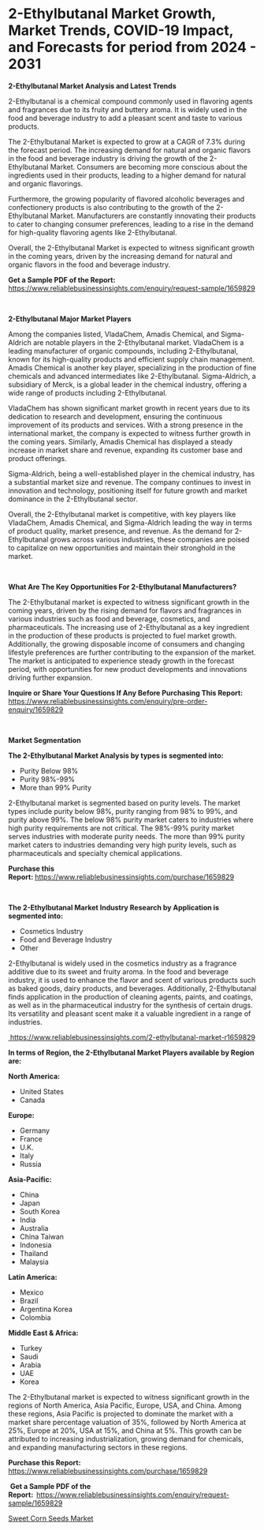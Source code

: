 <p><h1>2-Ethylbutanal Market Growth, Market Trends, COVID-19 Impact, and Forecasts for period from 2024 - 2031</h1></p><p><strong>2-Ethylbutanal Market Analysis and Latest Trends</strong></p>
<p><p>2-Ethylbutanal is a chemical compound commonly used in flavoring agents and fragrances due to its fruity and buttery aroma. It is widely used in the food and beverage industry to add a pleasant scent and taste to various products.</p><p>The 2-Ethylbutanal Market is expected to grow at a CAGR of 7.3% during the forecast period. The increasing demand for natural and organic flavors in the food and beverage industry is driving the growth of the 2-Ethylbutanal Market. Consumers are becoming more conscious about the ingredients used in their products, leading to a higher demand for natural and organic flavorings.</p><p>Furthermore, the growing popularity of flavored alcoholic beverages and confectionery products is also contributing to the growth of the 2-Ethylbutanal Market. Manufacturers are constantly innovating their products to cater to changing consumer preferences, leading to a rise in the demand for high-quality flavoring agents like 2-Ethylbutanal.</p><p>Overall, the 2-Ethylbutanal Market is expected to witness significant growth in the coming years, driven by the increasing demand for natural and organic flavors in the food and beverage industry.</p></p>
<p><strong>Get a Sample PDF of the Report:&nbsp;</strong> <a href="https://www.reliablebusinessinsights.com/enquiry/request-sample/1659829">https://www.reliablebusinessinsights.com/enquiry/request-sample/1659829</a></p>
<p>&nbsp;</p>
<p><strong>2-Ethylbutanal Major Market Players</strong></p>
<p><p>Among the companies listed, VladaChem, Amadis Chemical, and Sigma-Aldrich are notable players in the 2-Ethylbutanal market. VladaChem is a leading manufacturer of organic compounds, including 2-Ethylbutanal, known for its high-quality products and efficient supply chain management. Amadis Chemical is another key player, specializing in the production of fine chemicals and advanced intermediates like 2-Ethylbutanal. Sigma-Aldrich, a subsidiary of Merck, is a global leader in the chemical industry, offering a wide range of products including 2-Ethylbutanal.</p><p>VladaChem has shown significant market growth in recent years due to its dedication to research and development, ensuring the continuous improvement of its products and services. With a strong presence in the international market, the company is expected to witness further growth in the coming years. Similarly, Amadis Chemical has displayed a steady increase in market share and revenue, expanding its customer base and product offerings.</p><p>Sigma-Aldrich, being a well-established player in the chemical industry, has a substantial market size and revenue. The company continues to invest in innovation and technology, positioning itself for future growth and market dominance in the 2-Ethylbutanal sector.</p><p>Overall, the 2-Ethylbutanal market is competitive, with key players like VladaChem, Amadis Chemical, and Sigma-Aldrich leading the way in terms of product quality, market presence, and revenue. As the demand for 2-Ethylbutanal grows across various industries, these companies are poised to capitalize on new opportunities and maintain their stronghold in the market.</p></p>
<p>&nbsp;</p>
<p><strong>What Are The Key Opportunities For 2-Ethylbutanal Manufacturers?</strong></p>
<p><p>The 2-Ethylbutanal market is expected to witness significant growth in the coming years, driven by the rising demand for flavors and fragrances in various industries such as food and beverage, cosmetics, and pharmaceuticals. The increasing use of 2-Ethylbutanal as a key ingredient in the production of these products is projected to fuel market growth. Additionally, the growing disposable income of consumers and changing lifestyle preferences are further contributing to the expansion of the market. The market is anticipated to experience steady growth in the forecast period, with opportunities for new product developments and innovations driving further expansion.</p></p>
<p><strong>Inquire or Share Your Questions If Any Before Purchasing This Report:</strong> <a href="https://www.reliablebusinessinsights.com/enquiry/pre-order-enquiry/1659829">https://www.reliablebusinessinsights.com/enquiry/pre-order-enquiry/1659829</a></p>
<p>&nbsp;</p>
<p><strong>Market Segmentation</strong></p>
<p><strong>The 2-Ethylbutanal Market Analysis by types is segmented into:</strong></p>
<p><ul><li>Purity Below 98%</li><li>Purity 98%-99%</li><li>More than 99% Purity</li></ul></p>
<p><p>2-Ethylbutanal market is segmented based on purity levels. The market types include purity below 98%, purity ranging from 98% to 99%, and purity above 99%. The below 98% purity market caters to industries where high purity requirements are not critical. The 98%-99% purity market serves industries with moderate purity needs. The more than 99% purity market caters to industries demanding very high purity levels, such as pharmaceuticals and specialty chemical applications.</p></p>
<p><strong>Purchase this Report:&nbsp;</strong><a href="https://www.reliablebusinessinsights.com/purchase/1659829">https://www.reliablebusinessinsights.com/purchase/1659829</a></p>
<p>&nbsp;</p>
<p><strong>The 2-Ethylbutanal Market Industry Research by Application is segmented into:</strong></p>
<p><ul><li>Cosmetics Industry</li><li>Food and Beverage Industry</li><li>Other</li></ul></p>
<p><p>2-Ethylbutanal is widely used in the cosmetics industry as a fragrance additive due to its sweet and fruity aroma. In the food and beverage industry, it is used to enhance the flavor and scent of various products such as baked goods, dairy products, and beverages. Additionally, 2-Ethylbutanal finds application in the production of cleaning agents, paints, and coatings, as well as in the pharmaceutical industry for the synthesis of certain drugs. Its versatility and pleasant scent make it a valuable ingredient in a range of industries.</p></p>
<p><a href="https://www.reliablebusinessinsights.com/2-ethylbutanal-market-r1659829">&nbsp;https://www.reliablebusinessinsights.com/2-ethylbutanal-market-r1659829</a></p>
<p><strong>In terms of Region, the 2-Ethylbutanal Market Players available by Region are:</strong></p>
<p>
    <p> <strong> North America: </strong>
        <ul>
            <li>United States</li>
            <li>Canada</li>
        </ul>
        </p> 
    <p> <strong> Europe: </strong>
        <ul>
            <li>Germany</li>
            <li>France</li>
            <li>U.K.</li>
            <li>Italy</li>
            <li>Russia</li>
        </ul>
        </p> 
    <p> <strong> Asia-Pacific: </strong>
        <ul>
            <li>China</li>
            <li>Japan</li>
            <li>South Korea</li>
            <li>India</li>
            <li>Australia</li>
            <li>China Taiwan</li>
            <li>Indonesia</li>
            <li>Thailand</li>
            <li>Malaysia</li>
        </ul>
        </p> 
    <p> <strong> Latin America: </strong>
        <ul>
            <li>Mexico</li>
            <li>Brazil</li>
            <li>Argentina Korea</li>
            <li>Colombia</li>
        </ul>
        </p> 
    <p> <strong> Middle East & Africa: </strong>
        <ul>
            <li>Turkey</li>
            <li>Saudi</li>
            <li>Arabia</li>
            <li>UAE</li>
            <li>Korea</li>
        </ul>
    </p>
    </p>
<p><p>The 2-Ethylbutanal market is expected to witness significant growth in the regions of North America, Asia Pacific, Europe, USA, and China. Among these regions, Asia Pacific is projected to dominate the market with a market share percentage valuation of 35%, followed by North America at 25%, Europe at 20%, USA at 15%, and China at 5%. This growth can be attributed to increasing industrialization, growing demand for chemicals, and expanding manufacturing sectors in these regions.</p></p>
<p><strong>Purchase this Report: </strong><a href="https://www.reliablebusinessinsights.com/purchase/1659829">https://www.reliablebusinessinsights.com/purchase/1659829</a></p>
<p>&nbsp;<strong>Get a Sample PDF of the Report:&nbsp;&nbsp;</strong><a href="https://www.reliablebusinessinsights.com/enquiry/request-sample/1659829">https://www.reliablebusinessinsights.com/enquiry/request-sample/1659829</a></p>
<p><strong></strong></p>
<p><p><a href="https://www.linkedin.com/pulse/global-sweet-corn-seeds-market-trends-insights-growth-ywzwc">Sweet Corn Seeds Market</a></p></p>